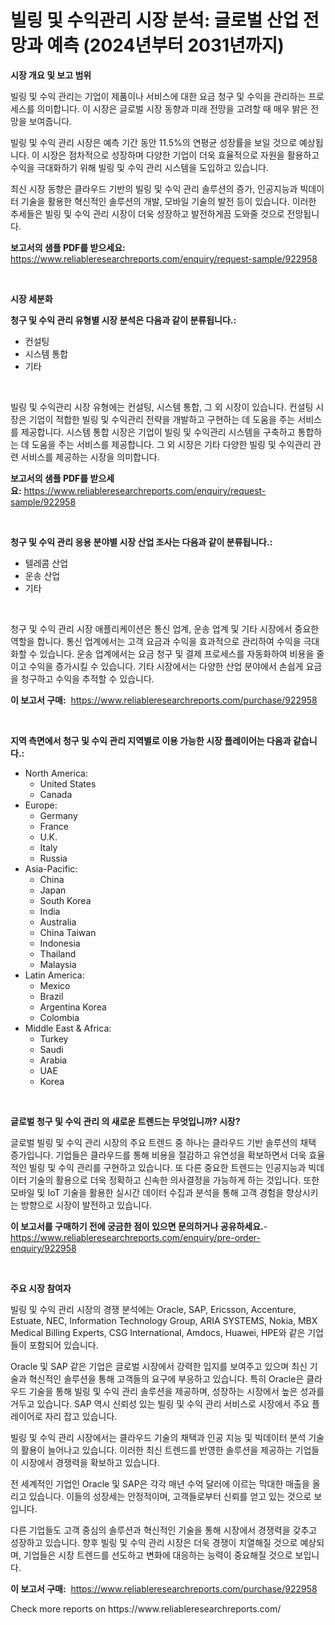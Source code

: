 <p><h1>빌링 및 수익관리 시장 분석: 글로벌 산업 전망과 예측 (2024년부터 2031년까지)</h1></p><p><strong>시장 개요 및 보고 범위</strong></p>
<p><p>빌링 및 수익 관리는 기업이 제품이나 서비스에 대한 요금 청구 및 수익을 관리하는 프로세스를 의미합니다. 이 시장은 글로벌 시장 동향과 미래 전망을 고려할 때 매우 밝은 전망을 보여줍니다. </p><p>빌링 및 수익 관리 시장은 예측 기간 동안 11.5%의 연평균 성장률을 보일 것으로 예상됩니다. 이 시장은 점차적으로 성장하며 다양한 기업이 더욱 효율적으로 자원을 활용하고 수익을 극대화하기 위해 빌링 및 수익 관리 시스템을 도입하고 있습니다. </p><p>최신 시장 동향은 클라우드 기반의 빌링 및 수익 관리 솔루션의 증가, 인공지능과 빅데이터 기술을 활용한 혁신적인 솔루션의 개발, 모바일 기술의 발전 등이 있습니다. 이러한 추세들은 빌링 및 수익 관리 시장이 더욱 성장하고 발전하게끔 도와줄 것으로 전망됩니다.</p></p>
<p><strong>보고서의 샘플 PDF를 받으세요:</strong> <a href="https://www.reliableresearchreports.com/enquiry/request-sample/922958">https://www.reliableresearchreports.com/enquiry/request-sample/922958</a></p>
<p>&nbsp;</p>
<p><strong>시장 세분화</strong></p>
<p><strong>청구 및 수익 관리 유형별 시장 분석은 다음과 같이 분류됩니다.:</strong></p>
<p><ul><li>컨설팅</li><li>시스템 통합</li><li>기타</li></ul></p>
<p>&nbsp;</p>
<p><p>빌링 및 수익관리 시장 유형에는 컨설팅, 시스템 통합, 그 외 시장이 있습니다. 컨설팅 시장은 기업이 적합한 빌링 및 수익관리 전략을 개발하고 구현하는 데 도움을 주는 서비스를 제공합니다. 시스템 통합 시장은 기업이 빌링 및 수익관리 시스템을 구축하고 통합하는 데 도움을 주는 서비스를 제공합니다. 그 외 시장은 기타 다양한 빌링 및 수익관리 관련 서비스를 제공하는 시장을 의미합니다.</p></p>
<p><strong>보고서의 샘플 PDF를 받으세요:</strong>&nbsp;<a href="https://www.reliableresearchreports.com/enquiry/request-sample/922958">https://www.reliableresearchreports.com/enquiry/request-sample/922958</a></p>
<p>&nbsp;</p>
<p><strong> 청구 및 수익 관리 응용 분야별 시장 산업 조사는 다음과 같이 분류됩니다.:</strong></p>
<p><ul><li>텔레콤 산업</li><li>운송 산업</li><li>기타</li></ul></p>
<p>&nbsp;</p>
<p><p>청구 및 수익 관리 시장 애플리케이션은 통신 업계, 운송 업계 및 기타 시장에서 중요한 역할을 합니다. 통신 업계에서는 고객 요금과 수익을 효과적으로 관리하여 수익을 극대화할 수 있습니다. 운송 업계에서는 요금 청구 및 결제 프로세스를 자동화하여 비용을 줄이고 수익을 증가시킬 수 있습니다. 기타 시장에서는 다양한 산업 분야에서 손쉽게 요금을 청구하고 수익을 추적할 수 있습니다.</p></p>
<p><strong>이 보고서 구매:</strong>&nbsp; <a href="https://www.reliableresearchreports.com/purchase/922958">https://www.reliableresearchreports.com/purchase/922958</a></p>
<p>&nbsp;</p>
<p><strong>지역 측면에서 청구 및 수익 관리 지역별로 이용 가능한 시장 플레이어는 다음과 같습니다.:</strong></p>
<p><ul>
    <li>
        North America:
        <ul>
            <li>United States</li>
            <li>Canada</li>
        </ul>
    </li>
    <li>
        Europe:
        <ul>
            <li>Germany</li>
            <li>France</li>
            <li>U.K.</li>
            <li>Italy</li>
            <li>Russia</li>
        </ul>
    </li>
    <li>
        Asia-Pacific:
        <ul>
            <li>China</li>
            <li>Japan</li>
            <li>South Korea</li>
            <li>India</li>
            <li>Australia</li>
            <li>China Taiwan</li>
            <li>Indonesia</li>
            <li>Thailand</li>
            <li>Malaysia</li>
        </ul>
    </li>
    <li>
        Latin America:
        <ul>
            <li>Mexico</li>
            <li>Brazil</li>
            <li>Argentina Korea</li>
            <li>Colombia</li>
        </ul>
    </li>
    <li>
        Middle East & Africa:
        <ul>
            <li>Turkey</li>
            <li>Saudi</li>
            <li>Arabia</li>
            <li>UAE</li>
            <li>Korea</li>
        </ul>
    </li>
    </ul></p>
<p>&nbsp;</p>
<p><strong>글로벌 청구 및 수익 관리 의 새로운 트렌드는 무엇입니까? 시장?</strong></p>
<p><p>글로벌 빌링 및 수익 관리 시장의 주요 트렌드 중 하나는 클라우드 기반 솔루션의 채택 증가입니다. 기업들은 클라우드를 통해 비용을 절감하고 유연성을 확보하면서 더욱 효율적인 빌링 및 수익 관리를 구현하고 있습니다. 또 다른 중요한 트렌드는 인공지능과 빅데이터 기술의 활용으로 더욱 정확하고 신속한 의사결정을 가능하게 하는 것입니다. 또한 모바일 및 IoT 기술을 활용한 실시간 데이터 수집과 분석을 통해 고객 경험을 향상시키는 방향으로 시장이 발전하고 있습니다.</p></p>
<p><strong>이 보고서를 구매하기 전에 궁금한 점이 있으면 문의하거나 공유하세요.</strong>- <a href="https://www.reliableresearchreports.com/enquiry/pre-order-enquiry/922958">https://www.reliableresearchreports.com/enquiry/pre-order-enquiry/922958</a></p>
<p>&nbsp;</p>
<p><strong>주요 시장 참여자</strong></p>
<p><p>빌링 및 수익 관리 시장의 경쟁 분석에는 Oracle, SAP, Ericsson, Accenture, Estuate, NEC, Information Technology Group, ARIA SYSTEMS, Nokia, MBX Medical Billing Experts, CSG International, Amdocs, Huawei, HPE와 같은 기업들이 포함되어 있습니다. </p><p>Oracle 및 SAP 같은 기업은 글로벌 시장에서 강력한 입지를 보여주고 있으며 최신 기술과 혁신적인 솔루션을 통해 고객들의 요구에 부응하고 있습니다. 특히 Oracle은 클라우드 기술을 통해 빌링 및 수익 관리 솔루션을 제공하며, 성장하는 시장에서 높은 성과를 거두고 있습니다. SAP 역시 신뢰성 있는 빌링 및 수익 관리 서비스로 시장에서 주요 플레이어로 자리 잡고 있습니다.</p><p>빌링 및 수익 관리 시장에서는 클라우드 기술의 채택과 인공 지능 및 빅데이터 분석 기술의 활용이 늘어나고 있습니다. 이러한 최신 트렌드를 반영한 솔루션을 제공하는 기업들이 시장에서 경쟁력을 확보하고 있습니다.</p><p>전 세계적인 기업인 Oracle 및 SAP은 각각 매년 수억 달러에 이르는 막대한 매출을 올리고 있습니다. 이들의 성장세는 안정적이며, 고객들로부터 신뢰를 얻고 있는 것으로 보입니다.</p><p>다른 기업들도 고객 중심의 솔루션과 혁신적인 기술을 통해 시장에서 경쟁력을 갖추고 성장하고 있습니다. 향후 빌링 및 수익 관리 시장은 더욱 경쟁이 치열해질 것으로 예상되며, 기업들은 시장 트렌드를 선도하고 변화에 대응하는 능력이 중요해질 것으로 보입니다.</p></p>
<p><strong>이 보고서 구매:</strong>&nbsp;&nbsp;<a href="https://www.reliableresearchreports.com/purchase/922958">https://www.reliableresearchreports.com/purchase/922958</a></p>
<p>Check more reports on https://www.reliableresearchreports.com/</p>
